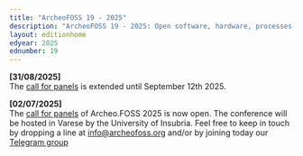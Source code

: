 ```yaml
---
title: "ArcheoFOSS 19 - 2025"
description: "ArcheoFOSS 19 - 2025: Open software, hardware, processes, data and formats in archaeological research will be hosted in Varese by the University of Insubria"
layout: editionhome
edyear: 2025
ednumber: 19
---
```


**[31/08/2025]**  
The [call for panels](/2025/call-for-panels) is extended until September 12th 2025.

**[02/07/2025]**  
The [call for panels](/2025/call-for-panels) of Archeo.FOSS 2025 is now open.
The conference will be hosted in Varese by the University of Insubria. 
Feel free to keep in touch by dropping a line at [info@archeofoss.org](mailto:archaeofoss.org) and/or by joining today our [<i class="fa fa-telegram" aria-hidden="true"></i> Telegram group](https://t.me/ArcheoFOSS)
